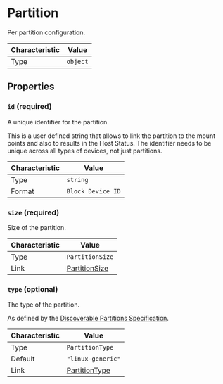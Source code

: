 <!-- THIS FILE IS AUTOMATICALLY GENERATED BY DOCBUILDER, DO NOT EDIT MANUALLY! -->

# Partition

Per partition configuration.

| Characteristic | Value    |
| -------------- | -------- |
| Type           | `object` |

## Properties

### `id` **<span>(required)</span>**

A unique identifier for the partition.

This is a user defined string that allows to link the partition to the mount points and also to results in the Host Status. The identifier needs to be unique across all types of devices, not just partitions.

| Characteristic | Value             |
| -------------- | ----------------- |
| Type           | `string`          |
| Format         | `Block Device ID` |

### `size` **<span>(required)</span>**

Size of the partition.

| Characteristic | Value                               |
| -------------- | ----------------------------------- |
| Type           | `PartitionSize`                     |
| Link           | [PartitionSize](./PartitionSize.md) |

### `type` (optional)

The type of the partition.

As defined by the [Discoverable Partitions Specification](https://uapi-group.org/specifications/specs/discoverable_partitions_specification/).

| Characteristic | Value                               |
| -------------- | ----------------------------------- |
| Type           | `PartitionType`                     |
| Default        | `"linux-generic"`                   |
| Link           | [PartitionType](./PartitionType.md) |

